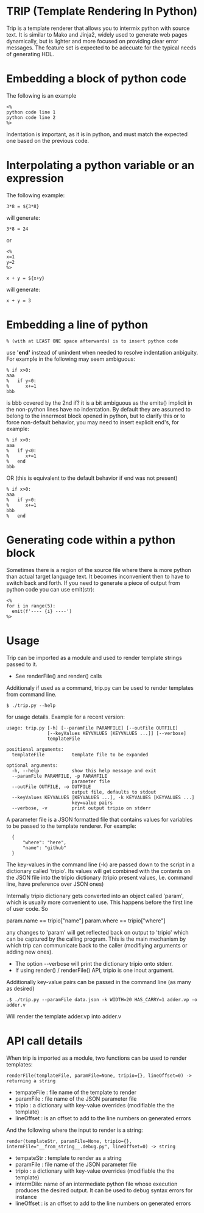 
# TRIP (Template Rendering In Python)

Trip is a template renderer that allows you to intermix python with source text. 
It is similar to Mako and Jinja2, widely used to generate web pages dynamically,
but is lighter and more focused on providing clear error messages. The feature set
is expected to be adecuate for the typical needs of generating HDL.

# Embedding a block of python code

The following is an example

    <%
    python code line 1
    python code line 2
    %>

Indentation is important, as it is in python, and must match the expected one based on 
the previous code.

# Interpolating a python variable or an expression

The following example:

    3*8 = ${3*8}

will generate:

    3*8 = 24

or

    <%
    x=1
    y=2
    %>

    x + y = ${x+y}

will generate:

    x + y = 3


# Embedding a line of python

    % (with at LEAST ONE space afterwards) is to insert python code

use **'end'** instead of unindent when needed to resolve indentation anbiguity. For example in the
following may seem ambiguous:

    % if x>0:
    aaa
    %   if y<0:
    %      x+=1
    bbb  

is bbb covered by the 2nd if?
it is a bit ambiguous as the emits() implicit in the non-python lines have no indentation. 
By default they are assumed to belong to the innermost block opened in python, but to 
clarify this or to force non-default behavior, you may need to insert explicit end's, for example:


    % if x>0:
    aaa
    %   if y<0:
    %      x+=1
    %   end
    bbb  

OR (this is equivalent to the default behavior if end was not present)

    % if x>0:
    aaa
    %   if y<0:
    %      x+=1
    bbb  
    %   end

# Generating code within a python block

Sometimes there is a region of the source file where there is more python than actual target
language text. It becomes inconvenient then to have to switch back and forth. 
If you need to generate a piece of output from python code you can use emit(str):

    <%
    for i in range(5):
      emit(f'---- {i} ----')
    %>

# Usage

Trip can be imported as a module and used to render template strings passed to it. 

- See renderFile() and render() calls

Additionaly if used as a command, trip.py can be used to render templates from command line.

    $ ./trip.py --help 

for usage details. Example for a recent version:

    usage: trip.py [-h] [--paramFile PARAMFILE] [--outFile OUTFILE]
                   [--keyValues KEYVALUES [KEYVALUES ...]] [--verbose]
                   templateFile

    positional arguments:
      templateFile          template file to be expanded

    optional arguments:
      -h, --help            show this help message and exit
      --paramFile PARAMFILE, -p PARAMFILE
                            parameter file
      --outFile OUTFILE, -o OUTFILE
                            output file, defaults to stdout
      --keyValues KEYVALUES [KEYVALUES ...], -k KEYVALUES [KEYVALUES ...]
                            key=value pairs
      --verbose, -v         print output tripio on stderr


A parameter file is a JSON formatted file that contains values for variables to be passed to the 
template renderer. For example:

      {
          "where": "here",
          "name": "github"
      }

The key-values in the command line (-k) are passed down to the script in a dictionary called 
'tripio'. Its values will get combined with the contents on the JSON file into the tripio 
dictionary (tripio present values, I.e. command line, have preference over JSON ones)

Internally tripio dictionary gets converted into an object called 'param', which is usually 
more convenient to use. This happens before the first line of user code. So

param.name == tripio["name"]
param.where == tripio["where"]

any changes to 'param' will get reflected back on output to 'tripio' which can be captured by 
the calling program. This is the main mechanism by which trip can communicate back to the 
caller (modifiying arguments or adding new ones).


- The option --verbose will print the dictionary tripio onto stderr. 
- If using render() / renderFile() API, tripio is one inout argument.

Additionally key-value pairs can be passed in the command line (as many as desired)

    .$ ./trip.py --paramFile data.json -k WIDTH=20 HAS_CARRY=1 adder.vp -o adder.v
    
 Will render the template adder.vp into adder.v
 
# API call details

When trip is imported as a module, two functions can be used to render templates:

    renderFile(templateFile, paramFile=None, tripio={}, lineOffset=0) -> returning a string

- tempateFile : file name of the template to render
- paramFile : file name of the JSON parameter file
- tripio : a dictionary with key-value overrides (modifiable the the template)
- lineOffset : is an offset to add to the line numbers on generated errors  
 

And the following where the input to render is a string:

    render(templateStr, paramFile=None, tripio={}, intermFile="__from_string__.debug.py", lineOffset=0) -> string

- tempateStr : template to render as a string
- paramFile : file name of the JSON parameter file
- tripio : a dictionary with key-value overrides (modifiable the the template)
- intermDile: name of an intermediate python file whose execution produces the desired output. It can be used 
  to debug syntax errors for instance
- lineOffset : is an offset to add to the line numbers on generated errors
